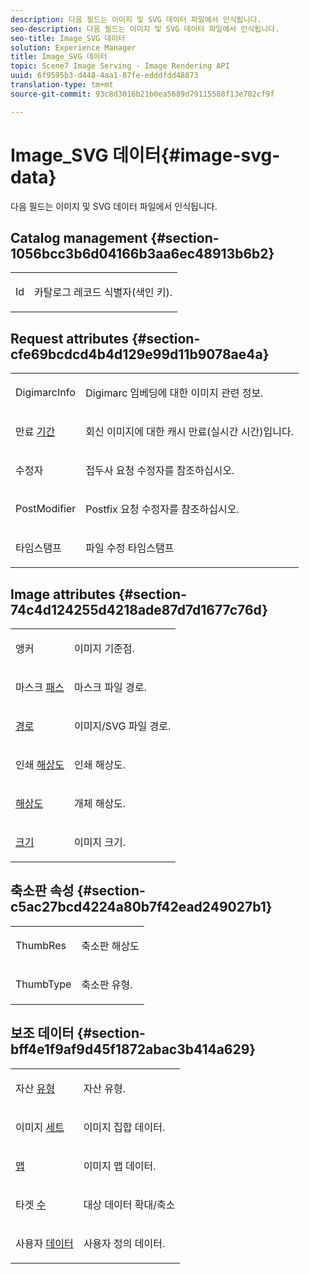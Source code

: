```yaml
---
description: 다음 필드는 이미지 및 SVG 데이터 파일에서 인식됩니다.
seo-description: 다음 필드는 이미지 및 SVG 데이터 파일에서 인식됩니다.
seo-title: Image_SVG 데이터
solution: Experience Manager
title: Image_SVG 데이터
topic: Scene7 Image Serving - Image Rendering API
uuid: 6f9595b3-d448-4aa1-87fe-edddfdd48873
translation-type: tm+mt
source-git-commit: 93c8d3016b21b0ea5689d79115588f13e702cf9f

---
```



# Image_SVG 데이터{#image-svg-data}

다음 필드는 이미지 및 SVG 데이터 파일에서 인식됩니다.

## Catalog management {#section-1056bcc3b6d04166b3aa6ec48913b6b2}

<table id="table_823F89CAD494441690D28F18005F774C"> 
 <tbody> 
  <tr> 
   <td colname="col1"> <p><span class="codeph"> Id <a href="/help/aem-is-ir-api/is-api/image-catalog/image-serving-api-ref/c-image-catalog-reference/c-image-svg-data-reference/c-image-data-reference/r-id-cat.md" type="reference" format="dita" scope="local"></a></span> </p> </td> 
   <td colname="col2"> <p>카탈로그 레코드 식별자(색인 키). </p> </td> 
  </tr> 
 </tbody> 
</table>

## Request attributes {#section-cfe69bcdcd4b4d129e99d11b9078ae4a}

<table id="table_C070C676835F49918E1B3BBF81471B09"> 
 <tbody> 
  <tr> 
   <td colname="col1"> <p><span class="codeph"> DigimarcInfo <a href="../../../../../../is-api/image-catalog/image-serving-api-ref/c-image-catalog-reference/c-image-svg-data-reference/c-image-data-reference/r-digimarcinfo-cat.md#reference-4925764ed683466bb7af4b807c86f8ba" type="reference" format="dita" scope="local"></a></span> </p> </td> 
   <td colname="col2"> <p>Digimarc 임베딩에 대한 이미지 관련 정보. </p> </td> 
  </tr> 
  <tr> 
   <td colname="col1"> <p><span class="codeph"> 만료 <a href="../../../../../../is-api/image-catalog/image-serving-api-ref/c-image-catalog-reference/c-image-svg-data-reference/c-image-data-reference/r-expiration-cat.md#reference-a7afd668ecbb4d2da65d86259aa6a28a" type="reference" format="dita" scope="local"> 기간</a></span> </p> </td> 
   <td colname="col2"> <p>회신 이미지에 대한 캐시 만료(실시간 시간)입니다. </p> </td> 
  </tr> 
  <tr> 
   <td colname="col1"> <p><span class="codeph"> 수정자 <a href="/help/aem-is-ir-api/is-api/image-catalog/image-serving-api-ref/c-image-catalog-reference/c-image-svg-data-reference/c-image-data-reference/r-modifier-cat.md" type="reference" format="dita" scope="local"></a></span> </p> </td> 
   <td colname="col2"> <p>접두사 요청 수정자를 참조하십시오. </p> </td> 
  </tr> 
  <tr> 
   <td colname="col1"> <p><span class="codeph"> PostModifier <a href="/help/aem-is-ir-api/is-api/image-catalog/image-serving-api-ref/c-image-catalog-reference/c-image-svg-data-reference/c-image-data-reference/r-postmodifier-cat.md" type="reference" format="dita" scope="local"></a></span> </p> </td> 
   <td colname="col2"> <p>Postfix 요청 수정자를 참조하십시오. </p> </td> 
  </tr> 
  <tr> 
   <td colname="col1"> <p><span class="codeph"> 타임스탬프 <a href="../../../../../../is-api/image-catalog/image-serving-api-ref/c-image-catalog-reference/c-image-svg-data-reference/c-image-data-reference/r-timestamp-cat.md#reference-59a27b72f4cb4a53a3baba83214c4ded" type="reference" format="dita" scope="local"></a></span> </p> </td> 
   <td colname="col2"> <p>파일 수정 타임스탬프 </p> </td> 
  </tr> 
 </tbody> 
</table>

## Image attributes {#section-74c4d124255d4218ade87d7d1677c76d}

<table id="table_F2A33C2EB17A4EACB00DDEF7FB1BB0D4"> 
 <tbody> 
  <tr> 
   <td colname="col1"> <p><span class="codeph"> 앵커 <a href="/help/aem-is-ir-api/is-api/image-catalog/image-serving-api-ref/c-image-catalog-reference/c-image-svg-data-reference/c-image-data-reference/r-anchor-cat.md" type="reference" format="dita" scope="local"></a></span> </p> </td> 
   <td colname="col2"> <p>이미지 기준점. </p> </td> 
  </tr> 
  <tr> 
   <td colname="col1"> <p><span class="codeph"> 마스크 <a href="/help/aem-is-ir-api/is-api/image-catalog/image-serving-api-ref/c-image-catalog-reference/c-image-svg-data-reference/c-image-data-reference/r-maskpath-cat.md" type="reference" format="dita" scope="local"> 패스</a></span> </p> </td> 
   <td colname="col2"> <p>마스크 파일 경로. </p> </td> 
  </tr> 
  <tr> 
   <td colname="col1"> <p><span class="codeph"> <a href="/help/aem-is-ir-api/is-api/image-catalog/image-serving-api-ref/c-image-catalog-reference/c-image-svg-data-reference/c-image-data-reference/r-path-cat.md" type="reference" format="dita" scope="local"> 경로</a></span> </p> </td> 
   <td colname="col2"> <p>이미지/SVG 파일 경로. </p> </td> 
  </tr> 
  <tr> 
   <td colname="col1"> <p><span class="codeph"> 인쇄 <a href="../../../../../../is-api/image-catalog/image-serving-api-ref/c-image-catalog-reference/c-image-svg-data-reference/c-image-data-reference/r-printresolution-cat.md#reference-4ebb2e136995470b84b7c5e10cb8e5f5" type="reference" format="dita" scope="local"> 해상도</a></span> </p> </td> 
   <td colname="col2"> <p>인쇄 해상도. </p> </td> 
  </tr> 
  <tr> 
   <td colname="col1"> <p><span class="codeph"> <a href="../../../../../../is-api/image-catalog/image-serving-api-ref/c-image-catalog-reference/c-image-svg-data-reference/c-image-data-reference/r-resolution-cat.md#reference-de489f5f36b64bd0831749546f8728e1" type="reference" format="dita" scope="local"> 해상도</a></span> </p> </td> 
   <td colname="col2"> <p>개체 해상도. </p> </td> 
  </tr> 
  <tr> 
   <td colname="col1"> <p><span class="codeph"> <a href="/help/aem-is-ir-api/is-api/image-catalog/image-serving-api-ref/c-image-catalog-reference/c-image-svg-data-reference/c-image-data-reference/r-size-cat.md" type="reference" format="dita" scope="local"> 크기</a></span> </p> </td> 
   <td colname="col2"> <p>이미지 크기. </p> </td> 
  </tr> 
 </tbody> 
</table>

## 축소판 속성 {#section-c5ac27bcd4224a80b7f42ead249027b1}

<table id="table_E07909B6C16F4D9686ADA381A4178E25"> 
 <tbody> 
  <tr> 
   <td colname="col1"> <p><span class="codeph"> ThumbRes <a href="../../../../../../is-api/image-catalog/image-serving-api-ref/c-image-catalog-reference/c-image-svg-data-reference/c-image-data-reference/r-thumbres-cat.md#reference-eedb9991397347c3bed5bd0a785c4c69" type="reference" format="dita" scope="local"></a></span> </p> </td> 
   <td colname="col2"> <p>축소판 해상도 </p> </td> 
  </tr> 
  <tr> 
   <td colname="col1"> <p><span class="codeph"> ThumbType <a href="../../../../../../is-api/image-catalog/image-serving-api-ref/c-image-catalog-reference/c-image-svg-data-reference/c-image-data-reference/r-thumbtype-cat.md#reference-41149ddffc8749cba2f8d9c8e2611e03" type="reference" format="dita" scope="local"></a></span> </p> </td> 
   <td colname="col2"> <p>축소판 유형. </p> </td> 
  </tr> 
 </tbody> 
</table>

## 보조 데이터 {#section-bff4e1f9af9d45f1872abac3b414a629}

<table id="table_B6A9A702F533494E85CEC1AD42EC728A"> 
 <tbody> 
  <tr> 
   <td colname="col1"> <p><span class="codeph"> 자산 <a href="/help/aem-is-ir-api/is-api/image-catalog/image-serving-api-ref/c-image-catalog-reference/c-image-svg-data-reference/c-image-data-reference/r-assettype-cat.md" type="reference" format="dita" scope="local"> 유형</a></span> </p> </td> 
   <td colname="col2"> <p>자산 유형. </p> </td> 
  </tr> 
  <tr> 
   <td colname="col1"> <p><span class="codeph"> 이미지 <a href="/help/aem-is-ir-api/is-api/image-catalog/image-serving-api-ref/c-image-catalog-reference/c-image-svg-data-reference/c-image-data-reference/r-imageset-cat.md" type="reference" format="dita" scope="local"> 세트</a></span> </p> </td> 
   <td colname="col2"> <p>이미지 집합 데이터. </p> </td> 
  </tr> 
  <tr> 
   <td colname="col1"> <p><span class="codeph"> <a href="/help/aem-is-ir-api/is-api/image-catalog/image-serving-api-ref/c-image-catalog-reference/c-image-svg-data-reference/c-image-data-reference/r-map-cat.md" type="reference" format="dita" scope="local"> 맵</a></span> </p> </td> 
   <td colname="col2"> <p>이미지 맵 데이터. </p> </td> 
  </tr> 
  <tr> 
   <td colname="col1"> <p><span class="codeph"> 타겟 <a href="/help/aem-is-ir-api/is-api/image-catalog/image-serving-api-ref/c-image-catalog-reference/c-image-svg-data-reference/c-image-data-reference/r-targets-cat.md" type="reference" format="dita" scope="local"> 수</a></span> </p> </td> 
   <td colname="col2"> <p>대상 데이터 확대/축소 </p> </td> 
  </tr> 
  <tr> 
   <td colname="col1"> <p><span class="codeph"> 사용자 <a href="/help/aem-is-ir-api/is-api/image-catalog/image-serving-api-ref/c-image-catalog-reference/c-image-svg-data-reference/c-image-data-reference/r-userdata-cat.md" type="reference" format="dita" scope="local"> 데이터</a></span> </p> </td> 
   <td colname="col2"> <p>사용자 정의 데이터. </p> </td> 
  </tr> 
 </tbody> 
</table>

